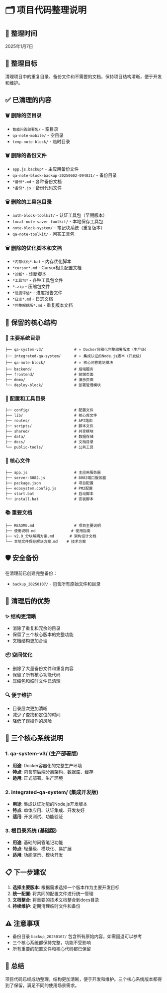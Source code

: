 # 🗂️ 项目代码整理说明

## 📅 整理时间
2025年1月7日

## 🎯 整理目标
清理项目中的重复目录、备份文件和不需要的文档，保持项目结构清晰，便于开发和维护。

## ✅ 已清理的内容

### 🗑️ 删除的空目录
- `智能问答部署包/` - 空目录
- `qa-note-mobile/` - 空目录  
- `temp-note-block/` - 临时目录

### 🗑️ 删除的备份文件
- `app.js.backup*` - 主应用备份文件
- `qa-note-block-backup-20250602-094831/` - 备份目录
- `*备份*.md` - 各种备份文档
- `*备份*.js` - 备份代码文件

### 🗑️ 删除的工具包目录
- `auth-block-toolkit/` - 认证工具包（早期版本）
- `local-note-saver-toolkit/` - 本地保存工具包
- `note-block-system/` - 笔记块系统（重复版本）
- `qa-note-toolkit/` - 问答工具包

### 🗑️ 删除的优化脚本和文档
- `*内存优化*.bat` - 内存优化脚本
- `*cursor*.md` - Cursor相关配置文档
- `*诊断*` - 诊断脚本
- `*工具包*` - 各种工具包文件
- `*.zip` - 压缩包文件
- `*进度评估*` - 进度报告文件
- `*日志*.md` - 日志文档
- `*完整解耦版*.md` - 重复版本文档

## 📁 保留的核心结构

### 🌟 主要系统目录
```
├── qa-system-v3/              # ⭐ Docker容器化完整部署版本（生产级）
├── integrated-qa-system/      # ⭐ 集成认证的Node.js版本（开发级）
├── qa-note-block/             # ⭐ 核心问答笔记模块
├── backend/                   # 后端服务
├── frontend/                  # 前端页面
├── demo/                      # 演示页面
└── deploy-block/              # 部署管理模块
```

### 🔧 配置和工具目录
```
├── config/                    # 配置文件
├── lib/                       # 核心库文件
├── routes/                    # API路由
├── scripts/                   # 脚本文件
├── shared/                    # 共享模块
├── data/                      # 数据存储
├── docs/                      # 文档目录
└── public-tools/              # 公共工具
```

### 📄 核心文件
```
├── app.js                     # 主应用服务器
├── server-8082.js             # 8082端口服务器
├── package.json               # 项目配置
├── ecosystem.config.js        # PM2配置
├── start.bat                  # 启动脚本
└── install.bat                # 安装脚本
```

### 📚 重要文档
```
├── README.md                  # 项目主要说明
├── 使用说明.md                # 使用指南
├── v2.0_分块解耦方案.md       # 架构设计文档
└── 本地文件保存解决方案.md    # 技术方案
```

## 🛡️ 安全备份
在清理前已创建完整备份：
- `backup_20250107/` - 包含所有原始文件和目录

## 🎯 清理后的优势

### ✨ 结构更清晰
- 消除了重复和冗余的目录
- 保留了三个核心版本的完整功能
- 文档结构更加合理

### 📦 空间优化
- 删除了大量备份文件和重复内容
- 保留了所有核心功能代码
- 压缩包和临时文件已清理

### 🔍 便于维护
- 目录层次更加清晰
- 减少了查找和定位的时间
- 降低了误操作的风险

## 🚀 三个核心系统说明

### 1. qa-system-v3/ (生产部署版)
- **用途**: Docker容器化的完整生产环境
- **特点**: 包含前后端分离架构、数据库、缓存
- **适用**: 正式部署、生产环境

### 2. integrated-qa-system/ (集成开发版)
- **用途**: 集成认证功能的Node.js开发版本
- **特点**: 单体应用、认证集成、开发友好
- **适用**: 开发测试、功能验证

### 3. 根目录系统 (基础版)
- **用途**: 基础的问答笔记功能
- **特点**: 轻量级、模块化、易扩展
- **适用**: 功能演示、模块开发

## 📋 下一步建议

1. **选择主要版本**: 根据需求选择一个版本作为主要开发目标
2. **统一配置**: 将共同的配置文件进行统一管理
3. **文档整合**: 将重要的技术文档整合到docs目录
4. **持续维护**: 定期清理临时文件和备份

## ⚠️ 注意事项

- 备份目录 `backup_20250107/` 包含所有原始内容，如需回退可以参考
- 三个核心系统都保持完整，功能不受影响
- 所有重要的配置文件和核心代码都已保留

## 🎉 总结

项目代码已经成功整理，结构更加清晰，便于开发和维护。三个核心系统版本都得到了保留，满足不同的使用场景需求。 